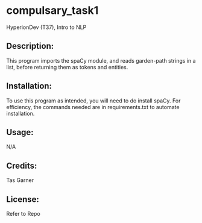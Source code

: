 # compulsary_task1
HyperionDev (T37), Intro to NLP

## Description:
This program imports the spaCy module, and reads garden-path strings in a list, before returning them as tokens and entities.

## Installation:
To use this program as intended, you will need to do install spaCy. For efficiency, the commands needed are in requirements.txt to automate installation.

## Usage:
N/A

## Credits:
Tas Garner

## License:
Refer to Repo
